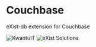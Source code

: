 # Couchbase
eXist-db extension for Couchbase

![KwantuIT](http://www.kwantu.net/dbdata/10004/workspace/10004-10002/app/resources/images/kwantu_logo.png)
![eXist Solutions](http://www.betterform.de/images/existsolutions-logo.png)
